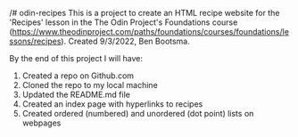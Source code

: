 /# odin-recipes
This is a project to create an HTML recipe website for the 'Recipes' lesson in the The Odin Project's Foundations course (https://www.theodinproject.com/paths/foundations/courses/foundations/lessons/recipes). Created 9/3/2022, Ben Bootsma.

By the end of this project I will have:
1. Created a repo on Github.com
2. Cloned the repo to my local machine
3. Updated the README.md file
4. Created an index page with hyperlinks to recipes
5. Created ordered (numbered) and unordered (dot point) lists on webpages